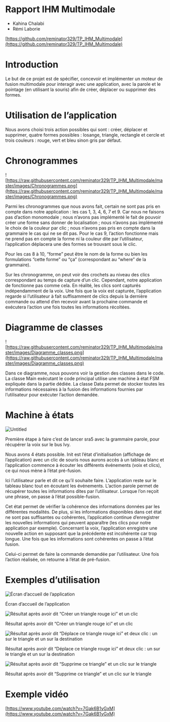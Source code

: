 # Rapport IHM Multimodale

- Kahina Chalabi
- Rémi Laborie

[https://github.com/reminator329/TP_IHM_Multimodale](https://github.com/reminator329/TP_IHM_Multimodale)


# Introduction

Le but de ce projet est de spécifier, concevoir et implémenter un moteur de fusion multimodale pour interagir avec une application, avec la parole et le pointage (en utilisant la souris) afin de créer, déplacer ou supprimer des formes.

# Utilisation de l’application

Nous avons choisi trois action possibles qui sont : créer, déplacer et supprimer, quatre formes possibles : losange, triangle, rectangle et cercle
et trois couleurs : rouge, vert et bleu sinon gris par défaut.

# Chronogrammes

![https://raw.githubusercontent.com/reminator329/TP_IHM_Multimodale/master/images/Chronogrammes.png](https://raw.githubusercontent.com/reminator329/TP_IHM_Multimodale/master/images/Chronogrammes.png)

Parmi les chronogrammes que nous avons fait, certain ne sont pas pris en compte dans notre application : les cas 1, 3, 4, 6, 7 et 9. Car nous ne faisons pas d’action monomodale ; nous n’avons pas implémenté le fait de pouvoir créer une forme sans donner de localisation ; nous n’avons pas implémenté le choix de la couleur par clic ; nous n’avons pas pris en compte dans la grammaire le cas qui ne se dit pas. Pour le cas 9, l’action fonctionne mais ne prend pas en compte la forme ni la couleur dite par l’utilisateur, l’application déplacera une des formes se trouvant sous le clic.

Pour les cas 8 à 10, “forme” peut être le nom de la forme ou bien les formulations “cette forme” ou “ça” (correspondant au “where” de la grammaire).

Sur les chronogramme, on peut voir des crochets au niveau des clics correspondant au temps de capture d’un clic. Cependant, notre application de fonctionne pas comme cela. En réalité, les clics sont capturés indépendamment de la voix. Une fois que la voix est capturée, l’application regarde si l’utilisateur à fait suffisamment de clics depuis la dernière commande ou attend d’en recevoir avant la prochaine commande et exécutera l’action une fois toutes les informations récoltées.

# Diagramme de classes

![https://raw.githubusercontent.com/reminator329/TP_IHM_Multimodale/master/images/Diagramme_classes.png](https://raw.githubusercontent.com/reminator329/TP_IHM_Multimodale/master/images/Diagramme_classes.png)

Dans ce diagramme, nous pouvons voir la gestion des classes dans le code. La classe Main exécutant le code principal utilise une machine à état FSM expliquée dans la partie dédiée.
La classe Data permet de stocker toutes les informations nécessaires à la fusion des informations fournies par l’utilisateur pour exécuter l’action demandée.

# Machine à états

![Untitled](../images/Untitled.png)

Première étape à faire c’est de lancer sra5 avec la grammaire parole, pour récupérer la voix sur le bus Ivy.

Nous avons 4 états possible. Init est l’état d’initialisation (affichage de l’application) avec un clic de souris nous aurons accès à un tableau blanc et l’application commence à écouter les différents événements (voix et clics), ce qui nous mène à l’état pré-fusion.

Ici l’utilisateur parle et dit ce qu’il souhaite faire. L’application reste sur le tableau blanc tout en écoutant les événements. L’action parole permet de récupérer toutes les informations dites par l’utilisateur. Lorsque l’on reçoit une phrase, on passe à l’état possible-fusion.

Cet état permet de vérifier la cohérence des informations données par les différentes modalités. De plus, si les informations disponibles dans cet état ne sont pas suffisantes ou cohérentes, l’application continue d’enregistrer les nouvelles informations qui peuvent apparaître (les clics pour notre application par exemple). Concernant la voix, l’application enregistre une nouvelle action en supposant que la précédente est incohérente car trop longue. Une fois que les informations sont cohérentes on passe à l’état fusion.

Celui-ci permet de faire la commande demandée par l’utilisateur. Une fois l’action réalisée, on retourne à l’état de pré-fusion.

# Exemples d’utilisation

![Écran d’accueil de l’application](../images/Untitled%201.png)

Écran d’accueil de l’application

![Résultat après avoir dit “Créer un triangle rouge ici” et un clic](../images/Untitled%202.png)

Résultat après avoir dit “Créer un triangle rouge ici” et un clic

![Résultat après avoir dit “Déplace ce triangle rouge ici” et deux clic : un sur le triangle et un sur la destination](../images/Untitled%203.png)

Résultat après avoir dit “Déplace ce triangle rouge ici” et deux clic : un sur le triangle et un sur la destination

![Résultat après avoir dit “Supprime ce triangle” et un clic sur le triangle](../images/Untitled%204.png)

Résultat après avoir dit “Supprime ce triangle” et un clic sur le triangle

# Exemple vidéo

[https://www.youtube.com/watch?v=7Gak6B1yGxM](https://www.youtube.com/watch?v=7Gak6B1yGxM)